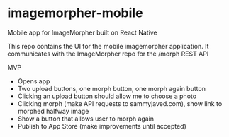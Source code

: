 # imagemorpher-mobile
Mobile app for ImageMorpher built on React Native

This repo contains the UI for the mobile imagemorpher application.  It communicates with the ImageMorpher repo for the /morph REST API

MVP
- Opens app
- Two upload buttons, one morph button, one morph again button
- Clicking an upload button should allow me to choose a photo
- Clicking morph (make API requests to sammyjaved.com), show link to morphed halfway image
- Show a button that allows user to morph again
- Publish to App Store (make improvements until accepted)
